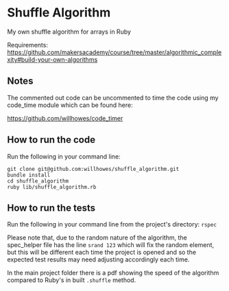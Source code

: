# Shuffle Algorithm

My own shuffle algorithm for arrays in Ruby

Requirements: https://github.com/makersacademy/course/tree/master/algorithmic_complexity#build-your-own-algorithms

## Notes
The commented out code can be uncommented to time the code using my code_time module which can be found here:

https://github.com/willhowes/code_timer

## How to run the code
Run the following in your command line:
```
git clone git@github.com:willhowes/shuffle_algorithm.git
bundle install
cd shuffle_algorithm
ruby lib/shuffle_algorithm.rb
```

## How to run the tests
Run the following in your command line from the project's directory:
```rspec```

Please note that, due to the random nature of the algorithm, the spec_helper file has the line ```srand 123``` which will fix the random element, but this will be different each time the project is opened and so the expected test results may need adjusting accordingly each time.

In the main project folder there is a pdf showing the speed of the algorithm compared to Ruby's in built ```.shuffle``` method.  
